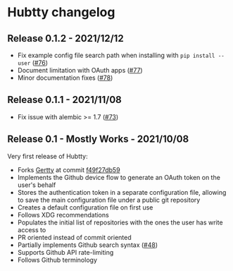 # Hubtty changelog

## Release 0.1.2 - 2021/12/12

- Fix example config file search path when installing with `pip install --user` ([#76](https://github.com/hubtty/hubtty/pull/76))
- Document limitation with OAuth apps ([#77](https://github.com/hubtty/hubtty/pull/77))
- Minor documentation fixes ([#78](https://github.com/hubtty/hubtty/pull/78))

## Release 0.1.1 - 2021/11/08

- Fix issue with alembic >= 1.7 ([#73](https://github.com/hubtty/hubtty/pull/73))

## Release 0.1 - Mostly Works - 2021/10/08

Very first release of Hubtty:

- Forks [Gertty](https://opendev.org/ttygroup/gertty.git) at commit [f49f27db59](https://opendev.org/ttygroup/gertty/src/commit/f49f27db596816b2a291e4b3b41d353ee5c63fbd)
- Implements the Github device flow to generate an OAuth token on the user's behalf
- Stores the authentication token in a separate configuration file, allowing to save the main configuration file under a public git repository
- Creates a default configuration file on first use
- Follows XDG recommendations
- Populates the initial list of repositories with the ones the user has write access to
- PR oriented instead of commit oriented
- Partially implements Github search syntax ([#48](https://github.com/hubtty/hubtty/issues/48))
- Supports Github API rate-limiting
- Follows Github terminology
